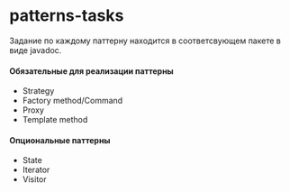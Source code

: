# patterns-tasks

Задание по каждому паттерну находится в соответсвующем пакете в виде javadoc.

#### Обязательные для реализации паттерны
* Strategy 
* Factory method/Command  
* Proxy
* Template method  

#### Опциональные паттерны
* State
* Iterator
* Visitor
